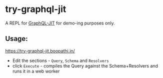 # try-graphql-jit

A REPL for [GraphQL-JIT](https://github.com/ruiaraujo/graphql-jit) for demo-ing purposes only.

## Usage:

https://try-graphql-jit.boopathi.in/

- Edit the sections - `Query`, `Schema` and `Resolvers`
- click `Execute` - compiles the Query against the Schema+Resolvers and runs it in a web worker
